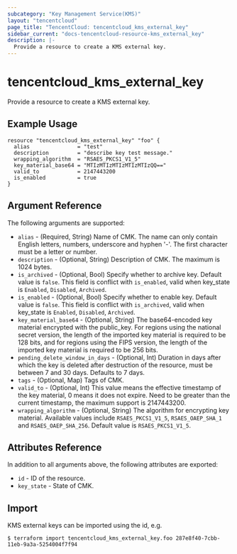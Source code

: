 ```yaml
---
subcategory: "Key Management Service(KMS)"
layout: "tencentcloud"
page_title: "TencentCloud: tencentcloud_kms_external_key"
sidebar_current: "docs-tencentcloud-resource-kms_external_key"
description: |-
  Provide a resource to create a KMS external key.
---
```


# tencentcloud_kms_external_key

Provide a resource to create a KMS external key.

## Example Usage

```hcl
resource "tencentcloud_kms_external_key" "foo" {
  alias               = "test"
  description         = "describe key test message."
  wrapping_algorithm  = "RSAES_PKCS1_V1_5"
  key_material_base64 = "MTIzMTIzMTIzMTIzMTIzQQ=="
  valid_to            = 2147443200
  is_enabled          = true
}
```

## Argument Reference

The following arguments are supported:

* `alias` - (Required, String) Name of CMK. The name can only contain English letters, numbers, underscore and hyphen '-'. The first character must be a letter or number.
* `description` - (Optional, String) Description of CMK. The maximum is 1024 bytes.
* `is_archived` - (Optional, Bool) Specify whether to archive key. Default value is `false`. This field is conflict with `is_enabled`, valid when key_state is `Enabled`, `Disabled`, `Archived`.
* `is_enabled` - (Optional, Bool) Specify whether to enable key. Default value is `false`. This field is conflict with `is_archived`, valid when key_state is `Enabled`, `Disabled`, `Archived`.
* `key_material_base64` - (Optional, String) The base64-encoded key material encrypted with the public_key. For regions using the national secret version, the length of the imported key material is required to be 128 bits, and for regions using the FIPS version, the length of the imported key material is required to be 256 bits.
* `pending_delete_window_in_days` - (Optional, Int) Duration in days after which the key is deleted after destruction of the resource, must be between 7 and 30 days. Defaults to 7 days.
* `tags` - (Optional, Map) Tags of CMK.
* `valid_to` - (Optional, Int) This value means the effective timestamp of the key material, 0 means it does not expire. Need to be greater than the current timestamp, the maximum support is 2147443200.
* `wrapping_algorithm` - (Optional, String) The algorithm for encrypting key material. Available values include `RSAES_PKCS1_V1_5`, `RSAES_OAEP_SHA_1` and `RSAES_OAEP_SHA_256`. Default value is `RSAES_PKCS1_V1_5`.

## Attributes Reference

In addition to all arguments above, the following attributes are exported:

* `id` - ID of the resource.
* `key_state` - State of CMK.


## Import

KMS external keys can be imported using the id, e.g.

```
$ terraform import tencentcloud_kms_external_key.foo 287e8f40-7cbb-11eb-9a3a-5254004f7f94
```

